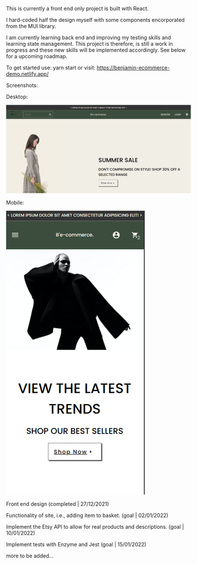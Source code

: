 This is currently a front end only project is built with React.
 
I hard-coded half the design myself with some components encorporated from the MUI library.

I am currently learning back end and improving my testing skills and learning state management. This project is therefore, is still a work in progress and these new skills will be implemented accordingly. See below for a upcoming roadmap.

To get started use: yarn start
or visit: https://benjamin-ecommerce-demo.netlify.app/


Screenshots:

Desktop:

![E-commerce site landing page for desktop](./src/files/landingpage.png "E-commerce site")


Mobile:

![E-commerce site landing page for mobile](./src/files/landingpage-mobile.png "E-commerce site")


Front end design (completed | 27/12/2021)

Functionality of site, i.e., adding item to basket. (goal | 02/01/2022)

Implement the Etsy API to allow for real products and descriptions. (goal | 10/01/2022)

Implement tests with Enzyme and Jest (goal | 15/01/2022)

more to be added...
